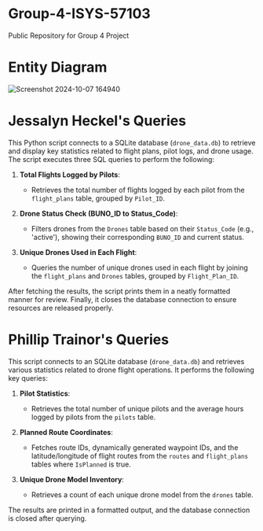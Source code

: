 # Group-4-ISYS-57103
Public Repository for Group 4 Project

# Entity Diagram 

![Screenshot 2024-10-07 164940](https://github.com/user-attachments/assets/347e76b8-3946-4f64-a76e-2da7a0c25b0a)


# Jessalyn Heckel's Queries
This Python script connects to a SQLite database (`drone_data.db`) to retrieve and display key statistics related to flight plans, pilot logs, and drone usage. The script executes three SQL queries to perform the following:

1. **Total Flights Logged by Pilots**:
   - Retrieves the total number of flights logged by each pilot from the `flight_plans` table, grouped by `Pilot_ID`.

2. **Drone Status Check (BUNO_ID to Status_Code)**:
   - Filters drones from the `Drones` table based on their `Status_Code` (e.g., 'active'), showing their corresponding `BUNO_ID` and current status.

3. **Unique Drones Used in Each Flight**:
   - Queries the number of unique drones used in each flight by joining the `flight_plans` and `Drones` tables, grouped by `Flight_Plan_ID`.

After fetching the results, the script prints them in a neatly formatted manner for review. Finally, it closes the database connection to ensure resources are released properly.

 # Phillip Trainor's Queries
 
This script connects to an SQLite database (`drone_data.db`) and retrieves various statistics related to drone flight operations. It performs the following key queries:
 
1. **Pilot Statistics**:
 
   - Retrieves the total number of unique pilots and the average hours logged by pilots from the `pilots` table.
 
2. **Planned Route Coordinates**:
 
   - Fetches route IDs, dynamically generated waypoint IDs, and the latitude/longitude of flight routes from the `routes` and `flight_plans` tables where `IsPlanned` is true.
 
3. **Unique Drone Model Inventory**:
   - Retrieves a count of each unique drone model from the `drones` table.
 
The results are printed in a formatted output, and the database connection is closed after querying.
